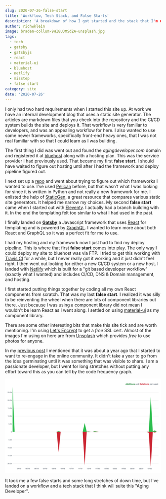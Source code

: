 ```yaml
---
slug: 2020-07-26-false-start
title: 'Workflow, Tech Stack, and False Starts'
description: 'A breakdown of how I got started and the stack that I'm using.'
author: richwklein
image: braden-collum-9HI8UJMSdZA-unsplash.jpg
tags:
  - tech
  - gatsby
  - gatsbyjs
  - react
  - material-ui
  - bluehost
  - netlify
  - misstep
  - false start
category: site
date: '2020-07-26'
---
```


I only had two hard requirements when I started this site up. At work we have an 
internal development blog that uses a static site generator. The articles are 
markdown files that you check into the repository and the CI/CD system builds 
the site and deploys it. That workflow is very familiar to developers, and was 
an appealing workflow for here. I also wanted to use some newer frameworks, 
specifically front-end heavy ones, that I was not real familiar with so that I 
could learn as I was building. 

The first thing I did was went out and found the *agingdeveloper.com* domain and 
registered it at [bluehost](https://www.bluehost.com/) along with a hosting plan. 
This was the service provider I had previously used. That became my first **false start**. 
I should have waited to figure out hosting until after I had the framework and 
deploy pipeline figured out.

I next set up a [repo](https://github.com/richwklein/agingdeveloper) and went 
about trying to figure out which frameworks I wanted to use. I've used 
[Pelican](https://docs.getpelican.com/en/stable/index.html) before, but that 
wasn't what I was looking for since it is written in Python and not really a 
new framework for me. I enlisted the help of [StaticGen](https://www.staticgen.com/), 
a great resource that compares various static site generators. It helped me 
narrow my choices. My second **false start** came when I started out with 
[Eleventy](https://www.11ty.dev/). I actually had a branch building with it. 
In the end the templating felt too similar to what I had used in the past. 

I finally landed on **[Gatsby](http://gatsbyjs.org/)** a Javascript framework 
that uses [React](https://reactjs.org/) for templating and is powered by 
[GraphQL](https://graphql.org/). I wanted to learn more about both React and 
GraphQL so it was a perfect fit for me to use.  

I had my hosting and my framework now I just had to find my deploy pipeline. 
This is where that first **false start** comes into play. The only way I could 
deploy my site to bluehost was via FTP. I tried to get this working with 
[Travis CI](https://travis-ci.org/) for a while, but I never really got it 
working and it just didn't feel right. I then went out looking for either a new 
CI/CD system or a new host. I landed with [Netlify](https://www.netlify.com/) 
which is built for a "git based developer workflow" (exactly what I wanted) and 
includes CI/CD, DNS & Domain management, and hosting.

I first started putting things together by coding all my own React components 
from scratch. That was my last **false start**. I realized it was silly to be 
reinventing the wheel when there are lots of component libraries out there. 
Just because I was using a component library did not mean I wouldn't be learn 
React as I went along. I settled on using [material-ui](https://material-ui.com/) 
as my component library.

There are some other interesting bits that make this site tick and are worth 
mentioning. I'm using [Let's Encrypt](https://letsencrypt.org/) to get a *free* 
SSL cert. Almost of the images I'm using on here are from 
[Unsplash](https://unsplash.com/) which provides *free* to use photos for anyone.

In my [previous post](/article/2020/07/21/intro) I mentioned that it was about 
a year ago that I started to want to re-engage in the online community. It 
didn't take a year to go from the idea germinating until it was something that 
was visible to share. I am a passionate developer, but I went for long stretches 
without putting any effort toward this as you can tell by the code frequency graph.

![Code Frequency](agingdeveloper-codfrequency-july-2020.png)

It took me a few false starts and some long stretches of down time, but I've 
landed on a workflow and a tech stack that I think will suite this 
"Aging Developer".
